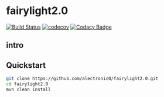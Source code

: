 # fairylight2.0
[![Build Status](https://travis-ci.org/alectronic0/fairylight2.0.svg?branch=master)](https://travis-ci.org/alectronic0/fairylight2.0)
[![codecov](https://codecov.io/gh/alectronic0/fairylight2.0/branch/master/graph/badge.svg)](https://codecov.io/gh/alectronic0/fairylight2.0)
[![Codacy Badge](https://api.codacy.com/project/badge/Grade/15333b86af6f4af7a3faebb74d23b4ba)](https://www.codacy.com/app/alectronic0/fairylight2.0)
## intro

## Quickstart
```bash
git clone https://github.com/alectronic0/fairylight2.0.git
cd fairylight2.0
mvn clean install
```
